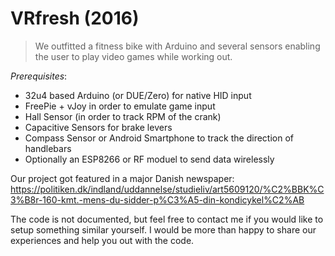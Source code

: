 # VRfresh (2016)
> We outfitted a fitness bike with Arduino and several sensors enabling the user to play video games while working out.

_Prerequisites_:
* 32u4 based Arduino (or DUE/Zero) for native HID input
* FreePie + vJoy in order to emulate game input  
* Hall Sensor (in order to track RPM of the crank)
* Capacitive Sensors for brake levers
* Compass Sensor or Android Smartphone to track the direction of handlebars
* Optionally an ESP8266 or RF moduel to send data wirelessly

Our project got featured in a major Danish newspaper:
https://politiken.dk/indland/uddannelse/studieliv/art5609120/%C2%BBK%C3%B8r-160-kmt.-mens-du-sidder-p%C3%A5-din-kondicykel%C2%AB

The code is not documented, but feel free to contact me if you would like to setup something similar yourself. I would be more than happy to share our experiences and help you out with the code.
